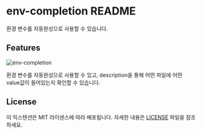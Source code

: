 # env-completion README

환경 변수를 자동완성으로 사용할 수 있습니다.

## Features

![env-completion](https://github.com/Jong1co/env-completion/assets/95389265/726cb866-71fa-4451-9d0f-7481bbbe616d)

환경 변수를 자동완성으로 사용할 수 있고, description을 통해 어떤 파일에 어떤 value값이 들어있는지 확인할 수 있습니다.

## License

이 익스텐션은 MIT 라이센스에 따라 배포됩니다. 자세한 내용은 [LICENSE](LICENSE) 파일을 참조하세요.
